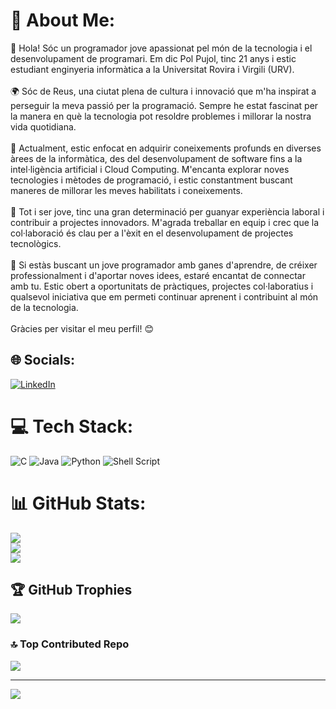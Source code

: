 # 💫 About Me:
👋 Hola! Sóc un programador jove apassionat pel món de la tecnologia i el desenvolupament de programari. Em dic Pol Pujol, tinc 21 anys i estic estudiant enginyeria informàtica a la Universitat Rovira i Virgili (URV).<br><br>🌍 Sóc de Reus, una ciutat plena de cultura i innovació que m'ha inspirat a perseguir la meva passió per la programació. Sempre he estat fascinat per la manera en què la tecnologia pot resoldre problemes i millorar la nostra vida quotidiana.<br><br>🚀 Actualment, estic enfocat en adquirir coneixements profunds en diverses àrees de la informàtica, des del desenvolupament de software fins a la intel·ligència artificial i Cloud Computing. M'encanta explorar noves tecnologies i mètodes de programació, i estic constantment buscant maneres de millorar les meves habilitats i coneixements.<br><br>💼 Tot i ser jove, tinc una gran determinació per guanyar experiència laboral i contribuir a projectes innovadors. M'agrada treballar en equip i crec que la col·laboració és clau per a l'èxit en el desenvolupament de projectes tecnològics.<br><br>🌟 Si estàs buscant un jove programador amb ganes d'aprendre, de créixer professionalment i d'aportar noves idees, estaré encantat de connectar amb tu. Estic obert a oportunitats de pràctiques, projectes col·laboratius i qualsevol iniciativa que em permeti continuar aprenent i contribuint al món de la tecnologia.<br><br>Gràcies per visitar el meu perfil! 😊


## 🌐 Socials:
[![LinkedIn](https://img.shields.io/badge/LinkedIn-%230077B5.svg?logo=linkedin&logoColor=white)](https://linkedin.com/in/pol-pujol-santaella-2891192b8) 

# 💻 Tech Stack:
![C](https://img.shields.io/badge/c-%2300599C.svg?style=for-the-badge&logo=c&logoColor=white) ![Java](https://img.shields.io/badge/java-%23ED8B00.svg?style=for-the-badge&logo=openjdk&logoColor=white) ![Python](https://img.shields.io/badge/python-3670A0?style=for-the-badge&logo=python&logoColor=ffdd54) ![Shell Script](https://img.shields.io/badge/shell_script-%23121011.svg?style=for-the-badge&logo=gnu-bash&logoColor=white)
# 📊 GitHub Stats:
![](https://github-readme-stats.vercel.app/api?username=PolPujolSantaella&theme=graywhite&hide_border=false&include_all_commits=false&count_private=false)<br/>
![](https://github-readme-streak-stats.herokuapp.com/?user=PolPujolSantaella&theme=graywhite&hide_border=false)<br/>
![](https://github-readme-stats.vercel.app/api/top-langs/?username=PolPujolSantaella&theme=graywhite&hide_border=false&include_all_commits=false&count_private=false&layout=compact)

## 🏆 GitHub Trophies
![](https://github-profile-trophy.vercel.app/?username=PolPujolSantaella&theme=default&no-frame=false&no-bg=true&margin-w=4)

### 🔝 Top Contributed Repo
![](https://github-contributor-stats.vercel.app/api?username=PolPujolSantaella&limit=5&theme=dark&combine_all_yearly_contributions=true)

---
[![](https://visitcount.itsvg.in/api?id=PolPujolSantaella&icon=0&color=0)](https://visitcount.itsvg.in)

<!-- Proudly created with GPRM ( https://gprm.itsvg.in ) -->
